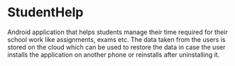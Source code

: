 # StudentHelp
Android application that helps students manage their time required for their school work like assignments, exams etc.
The data taken from the users is stored on the cloud which can be used to restore the data in case the user installs the application on another phone or reinstalls after uninstalling it.

